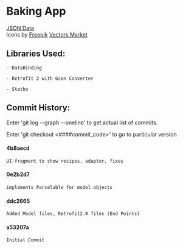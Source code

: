 # Baking App


<div>
<a href="http://go.udacity.com/android-baking-app-json" title="Json Data">JSON Data</a>
</div>

<div>Icons by <a href="http://www.freepik.com" title="Freepik">Freepik</a>
<a href="https://www.flaticon.com/authors/vectors-market" title="Vectors Market">Vectors Market</a>
</div>

## Libraries Used:

	- DataBinding

	- Retrofit 2 with Gson Converter

	- Stetho

## Commit History:

Enter 'git log --graph --oneline' to get actual list of commits.

Enter 'git checkout <####commit_code>' to go to particular version

#### 4b8aecd 

	UI-fragment to show recipes, adapter, fixes

#### 0e2b2d7 

	implements Parcelable for model objects

#### ddc2665 

	Added Model files, Retrofit2.0 files (End Points)

#### a53207a

	Initial Commit
